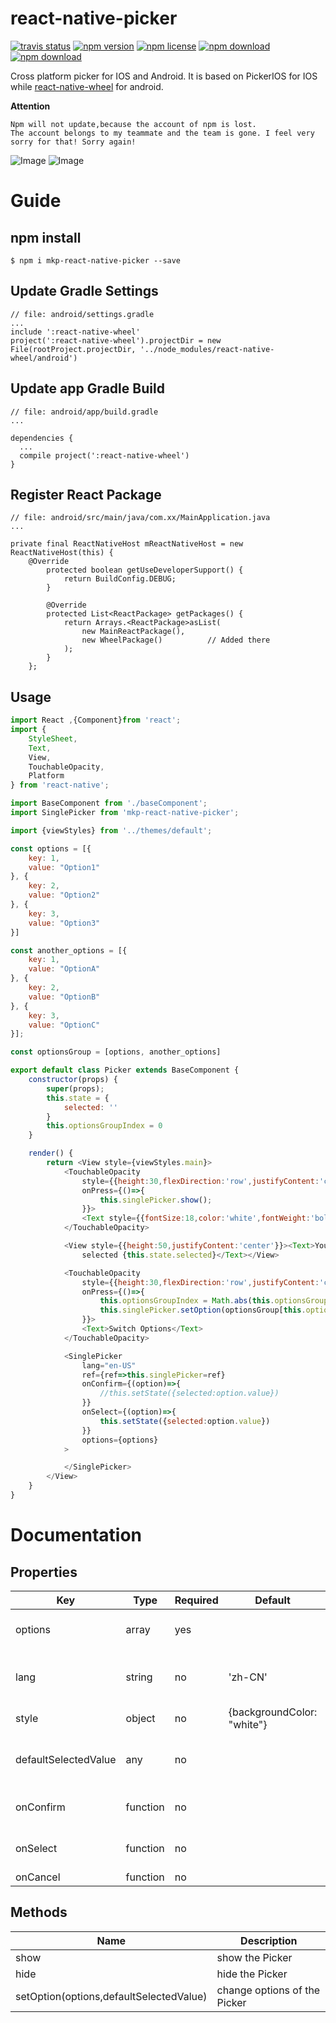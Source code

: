# react-native-picker
<!-- badge -->
[![travis status](https://img.shields.io/travis/MonkeyKingPlus/react-native-picker.svg)](https://travis-ci.org/MonkeyKingPlus/react-native-picker)
[![npm version](https://img.shields.io/npm/v/mkp-react-native-picker.svg)](https://www.npmjs.com/package/mkp-react-native-picker)
[![npm license](https://img.shields.io/npm/l/mkp-react-native-picker.svg)](https://www.npmjs.com/package/mkp-react-native-picker)
[![npm download](https://img.shields.io/npm/dm/mkp-react-native-picker.svg)](https://www.npmjs.com/package/mkp-react-native-picker)
[![npm download](https://img.shields.io/npm/dt/mkp-react-native-picker.svg)](https://www.npmjs.com/package/mkp-react-native-picker)
<!-- endbadge -->
Cross platform picker for IOS and Android.
It is based on PickerIOS for IOS while [react-native-wheel](https://github.com/shexiaoheng/react-native-wheel) for android.

**Attention**

```
Npm will not update,because the account of npm is lost. 
The account belongs to my teammate and the team is gone. I feel very sorry for that! Sorry again!
```
![Image](doc/android.gif) ![Image](doc/ios.gif)

# Guide
## npm install
    $ npm i mkp-react-native-picker --save
## Update Gradle Settings
    // file: android/settings.gradle
    ...
    include ':react-native-wheel'
    project(':react-native-wheel').projectDir = new File(rootProject.projectDir, '../node_modules/react-native-wheel/android')
## Update app Gradle Build
    // file: android/app/build.gradle
    ...
    
    dependencies {
      ...
      compile project(':react-native-wheel')
    }
## Register React Package
    // file: android/src/main/java/com.xx/MainApplication.java
    ...
    
    private final ReactNativeHost mReactNativeHost = new ReactNativeHost(this) {
        @Override
            protected boolean getUseDeveloperSupport() {
                return BuildConfig.DEBUG;
            }
    
            @Override
            protected List<ReactPackage> getPackages() {
                return Arrays.<ReactPackage>asList(
                    new MainReactPackage(),
                    new WheelPackage()          // Added there
                );
            }
        };
## Usage
```js
import React ,{Component}from 'react';
import {
    StyleSheet,
    Text,
    View,
    TouchableOpacity,
    Platform
} from 'react-native';

import BaseComponent from './baseComponent';
import SinglePicker from 'mkp-react-native-picker';

import {viewStyles} from '../themes/default';

const options = [{
    key: 1,
    value: "Option1"
}, {
    key: 2,
    value: "Option2"
}, {
    key: 3,
    value: "Option3"
}]

const another_options = [{
    key: 1,
    value: "OptionA"
}, {
    key: 2,
    value: "OptionB"
}, {
    key: 3,
    value: "OptionC"
}];

const optionsGroup = [options, another_options]

export default class Picker extends BaseComponent {
    constructor(props) {
        super(props);
        this.state = {
            selected: ''
        }
        this.optionsGroupIndex = 0
    }

    render() {
        return <View style={viewStyles.main}>
            <TouchableOpacity
                style={{height:30,flexDirection:'row',justifyContent:'center',alignItems:'center',backgroundColor:'red'}}
                onPress={()=>{
                    this.singlePicker.show();
                }}>
                <Text style={{fontSize:18,color:'white',fontWeight:'bold'}}>Single Picker(Click Me!)</Text>
            </TouchableOpacity>

            <View style={{height:50,justifyContent:'center'}}><Text>You have
                selected {this.state.selected}</Text></View>

            <TouchableOpacity
                style={{height:30,flexDirection:'row',justifyContent:'center',alignItems:'center',backgroundColor:'red'}}
                onPress={()=>{
                    this.optionsGroupIndex = Math.abs(this.optionsGroupIndex - 1)
                    this.singlePicker.setOption(optionsGroup[this.optionsGroupIndex]);
                }}>
                <Text>Switch Options</Text>
            </TouchableOpacity>

            <SinglePicker
                lang="en-US"
                ref={ref=>this.singlePicker=ref}
                onConfirm={(option)=>{
                    //this.setState({selected:option.value})
                }}
                onSelect={(option)=>{
                    this.setState({selected:option.value})
                }}
                options={options}
            >

            </SinglePicker>
        </View>
    }
}
```
    
# Documentation

## Properties
Key | Type | Required | Default | Description
--- | ---- | -------- | ------- | -----------
options | array | yes | | must be an array of key-value pairs,like {key:1,value:'option'}
lang | string | no | 'zh-CN' | enums:'zh-CN','en-US','es-AR',indicate the language of the text in buttons
style | object | no | {backgroundColor: "white"} | 
defaultSelectedValue | any | no |  | key of each option,if undefined, the first option will be selected
onConfirm | function | no | | option that be selected as the parameter
onSelect | function | no | | option that be selected as the parameter
onCancel | function | no | |     

## Methods
Name | Description
---- | -----------
show | show the Picker
hide | hide the Picker
setOption(options,defaultSelectedValue) | change options of the Picker
